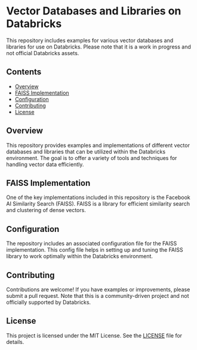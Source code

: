 # Vector Databases and Libraries on Databricks

This repository includes examples for various vector databases and libraries for use on Databricks. Please note that it is a work in progress and not official Databricks assets.

## Contents

- [Overview](#overview)
- [FAISS Implementation](#faiss-implementation)
- [Configuration](#configuration)
- [Contributing](#contributing)
- [License](#license)

## Overview

This repository provides examples and implementations of different vector databases and libraries that can be utilized within the Databricks environment. The goal is to offer a variety of tools and techniques for handling vector data efficiently.

## FAISS Implementation

One of the key implementations included in this repository is the Facebook AI Similarity Search (FAISS). FAISS is a library for efficient similarity search and clustering of dense vectors.

## Configuration

The repository includes an associated configuration file for the FAISS implementation. This config file helps in setting up and tuning the FAISS library to work optimally within the Databricks environment.

## Contributing

Contributions are welcome! If you have examples or improvements, please submit a pull request. Note that this is a community-driven project and not officially supported by Databricks.

## License

This project is licensed under the MIT License. See the [LICENSE](LICENSE) file for details.